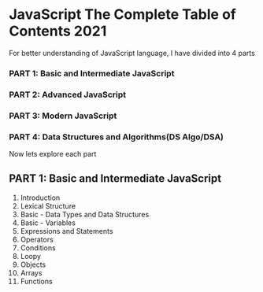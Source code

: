 # JavaScript The Complete Table of Contents 2021

For better understanding of JavaScript language, I have divided into 4 parts

### PART 1: Basic and Intermediate JavaScript

### PART 2: Advanced JavaScript

### PART 3: Modern JavaScript

### PART 4: Data Structures and Algorithms(DS Algo/DSA)

Now lets explore each part
## PART 1: Basic and Intermediate JavaScript
1. Introduction
2. Lexical Structure
3. Basic - Data Types and Data Structures
4. Basic - Variables
5. Expressions and Statements
6. Operators
7. Conditions
8. Loopy
9. Objects
10. Arrays
11. Functions
